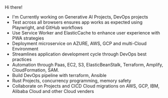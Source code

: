 Hi there!

- I'm Currently working on Generative AI Projects, DevOps projects
- Test across all browsers ensures app works as expected using Playwright, and GitHub workflows
- Use Service Worker and ElasticCache to enhance user experience with PWA strategies
- Deployment microservice on AZURE, AWS, GCP and multi-Cloud Environment
- Streamlines application development cycle through DevOps best practices
- Automation through Paas, EC2, S3, ElasticBeanStalk, Terraform, Amplify, CloudFormation, SAM.
- Build DevOps pipeline with terraform, Ansible
- Rust Projects, concurrency programming, memory safety
- Collaborate on Projects and CICD Cloud migrations on AWS, GCP, IBM, Alibaba Cloud and other Cloud venders


<!--
**sierratrading/sierratrading** is a ✨ _special_ ✨ repository because its `README.md` (this file) appears on your GitHub profile.

